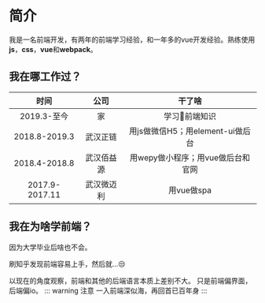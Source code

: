 # 简介
我是一名前端开发，有两年的前端学习经验，和一年多的vue开发经验。熟练使用**js**，**css**，**vue**和**webpack**。
## 我在哪工作过？
| 时间| 公司 | 干了啥 |
| :---:|:---:|:---:|
| 2019.3-至今| 家 | 学习📖前端知识 |
| 2018.8-2019.3| 武汉正链 | 用js做微信H5；用element-ui做后台 |
| 2018.4-2018.8| 武汉佰益源 | 用wepy做小程序；用vue做后台和官网 |
| 2017.9-2017.11| 武汉微迈利 | 用vue做spa |
## 我在为啥学前端？
因为大学毕业后啥也不会。

刷知乎发现前端容易上手，然后就...😒

以现在的角度观察，前端和其他的后端语言本质上差别不大。
只是前端偏界面，后端偏io。
::: warning 注意
一入前端深似海，再回首已百年身
:::






